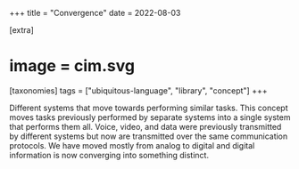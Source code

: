 +++
title = "Convergence"
date = 2022-08-03

[extra]
#  image = cim.svg
[taxonomies]
   tags = ["ubiquitous-language", "library", "concept"]
+++

Different systems that move towards performing similar tasks. This concept moves tasks previously performed by separate systems into a single system that performs them all. Voice, video, and data were previously transmitted by different systems but now are transmitted over the same communication protocols. We have moved mostly from analog to digital and digital information is now converging into something distinct.